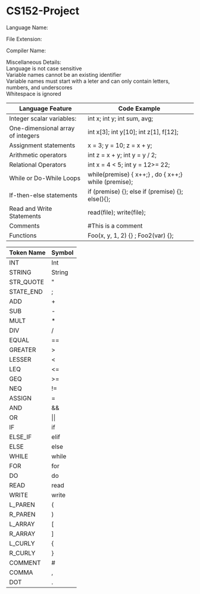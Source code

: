 # CS152-Project

Language Name: 

File Extension:

Compiler Name:

Miscellaneous Details: <br>
Language is not case sensitive <br>
Variable names cannot be an existing identifier <br>
Variable names must start with a leter and can only contain letters, numbers, and underscores <br>
Whitespace is ignored 


| Language Feature | Code Example |
|---|---|
| Integer scalar variables: | int x; int y; int sum, avg;
| One-dimensional array of integers | int x[3]; int y[10]; int z[1], f[12];
| Assignment statements | x = 3; y = 10; z = x + y;
| Arithmetic operators | int z = x + y; int y = y / 2;
| Relational Operators | int x = 4 < 5; int y = 12>= 22;
| While or Do-While Loops | while(premise) { x++;} , do { x++;} while (premise);
| If-then-else statements | if (premise) {}; else if (premise) {}; else(){};
| Read and Write Statements | read(file); write(file); 
| Comments | #This is a comment
| Functions | Foo(x, y, 1, 2) {} ; Foo2(var) {};

| Token Name | Symbol |
|---|---|
| INT | Int |
| STRING | String |
| STR_QUOTE | " |
| STATE_END | ; |
| ADD | + |
| SUB | - |
| MULT | * |
| DIV | / |
| EQUAL | == |
| GREATER | > |
| LESSER | < |
| LEQ | <= |
| GEQ | >= |
| NEQ | != |
| ASSIGN | = |
| AND | && |
| OR | \|\| |
| IF | if |
| ELSE_IF | elif |
| ELSE | else |
| WHILE | while |
| FOR | for |
| DO | do |
| READ | read |
| WRITE | write |
| L_PAREN | ( |
| R_PAREN | ) |
| L_ARRAY | [ |
| R_ARRAY | ] |
| L_CURLY | { |
| R_CURLY | } |
| COMMENT | # |
| COMMA | , |
| DOT | . |


